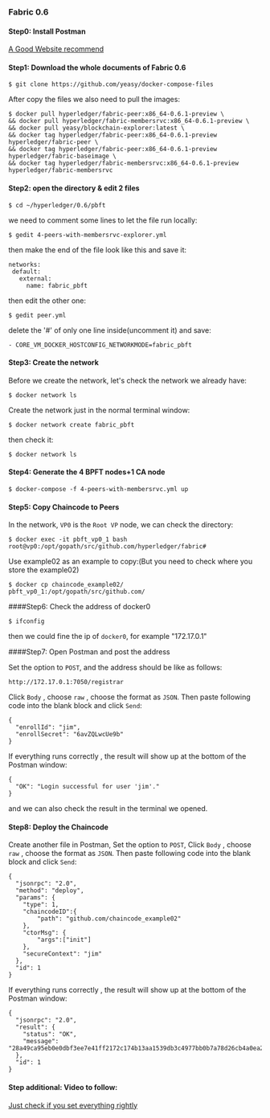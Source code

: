 ### Fabric 0.6

#### Step0: Install Postman

[A Good Website recommend](https://blog.bluematador.com/posts/postman-how-to-install-on-ubuntu-1604/)

#### Step1: Download the whole documents of Fabric 0.6 

```
$ git clone https://github.com/yeasy/docker-compose-files
```

After copy the files we also need to pull the images:

```
$ docker pull hyperledger/fabric-peer:x86_64-0.6.1-preview \
&& docker pull hyperledger/fabric-membersrvc:x86_64-0.6.1-preview \
&& docker pull yeasy/blockchain-explorer:latest \
&& docker tag hyperledger/fabric-peer:x86_64-0.6.1-preview hyperledger/fabric-peer \
&& docker tag hyperledger/fabric-peer:x86_64-0.6.1-preview hyperledger/fabric-baseimage \
&& docker tag hyperledger/fabric-membersrvc:x86_64-0.6.1-preview hyperledger/fabric-membersrvc
```

#### Step2: open the directory & edit 2 files

```
$ cd ~/hyperledger/0.6/pbft
```

we need to comment some lines to let the file run locally:

```
$ gedit 4-peers-with-membersrvc-explorer.yml
```

then make the end of the file look like this and save it: 

```
networks:
 default:
   external:
     name: fabric_pbft
```

then edit the other one:

```
$ gedit peer.yml
```

delete the '#' of only one line inside(uncomment it) and save:

```
- CORE_VM_DOCKER_HOSTCONFIG_NETWORKMODE=fabric_pbft
```

#### Step3: Create the network

Before we create the network, let's check the network we already have:

```
$ docker network ls
```

Create the network just in the normal terminal window:

```
$ docker network create fabric_pbft
```

then check it:

```
$ docker network ls
```

#### Step4: Generate the 4 BPFT nodes+1 CA node 

```
$ docker-compose -f 4-peers-with-membersrvc.yml up
```

#### Step5: Copy Chaincode to Peers

In the network, `VP0` is the `Root VP` node, we can check the directory:

```
$ docker exec -it pbft_vp0_1 bash
root@vp0:/opt/gopath/src/github.com/hyperledger/fabric#
```

Use example02 as an example to copy:(But you need to check where you store the example02)

```
$ docker cp chaincode_example02/ pbft_vp0_1:/opt/gopath/src/github.com/
```

####Step6: Check the address of docker0 

```
$ ifconfig
```

then we could fine the ip of `docker0`, for example "172.17.0.1"

####Step7: Open Postman and post the  address 

Set the option to `POST`, and the address should be like as follows:

```
http://172.17.0.1:7050/registrar
```

Click `Body` , choose `raw` , choose the format as `JSON`. Then paste following code into the blank block and click `Send`:

```
{
  "enrollId": "jim",
  "enrollSecret": "6avZQLwcUe9b"
}
```

If everything runs correctly , the result will show up at the bottom of the Postman window:

```
{
  "OK": "Login successful for user 'jim'."
}
```

and we can also check the result in the terminal we opened.

#### Step8: Deploy the Chaincode

Create another file in Postman, Set the option to `POST`, Click `Body` , choose `raw` , choose the format as `JSON`. Then paste following code into the blank block and click `Send`:

```
{
  "jsonrpc": "2.0",
  "method": "deploy",
  "params": {
    "type": 1,
    "chaincodeID":{
        "path": "github.com/chaincode_example02"
    },
    "ctorMsg": {
        "args":["init"]
    },
    "secureContext": "jim"
  },
  "id": 1
}
```

If everything runs correctly , the result will show up at the bottom of the Postman window:

```
{
  "jsonrpc": "2.0",
  "result": {
    "status": "OK",
    "message": "28a49ca95eb0e0dbf3ee7e41ff2172c174b13aa1539db3c4977bb0b7a78d26cb4a0ea26252358ddc184f8d44172af1284dc3f914caa13ccd2137611c70059b59"
  },
  "id": 1
}
```

#### Step additional: Video to follow:

[Just check if you set everything rightly](https://www.youtube.com/watch?v=h48tgs2AWdQ)



